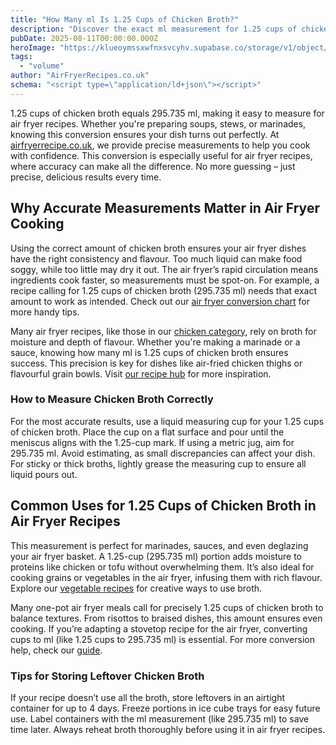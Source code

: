 ```yaml
---
title: "How Many ml Is 1.25 Cups of Chicken Broth?"
description: "Discover the exact ml measurement for 1.25 cups of chicken broth and simplify your cooking conversions with this easy guide."
pubDate: 2025-08-11T00:00:00.000Z
heroImage: "https://klueoymssxwfnxsvcyhv.supabase.co/storage/v1/object/public/md/how-many-ml-is-1-25-cups-of-chicken-broth-ebd0b988.webp"
tags:
  - "volume"
author: "AirFryerRecipes.co.uk"
schema: "<script type=\"application/ld+json\"></script>"
---
```


<p>1.25 cups of chicken broth equals 295.735 ml, making it easy to measure for air fryer recipes. Whether you're preparing soups, stews, or marinades, knowing this conversion ensures your dish turns out perfectly. At <a href=https://www.airfryerrecipe.co.uk>airfryerrecipe.co.uk</a>, we provide precise measurements to help you cook with confidence. This conversion is especially useful for air fryer recipes, where accuracy can make all the difference. No more guessing – just precise, delicious results every time.</p>  

<h2>Why Accurate Measurements Matter in Air Fryer Cooking</h2>  
<p>Using the correct amount of chicken broth ensures your air fryer dishes have the right consistency and flavour. Too much liquid can make food soggy, while too little may dry it out. The air fryer’s rapid circulation means ingredients cook faster, so measurements must be spot-on. For example, a recipe calling for 1.25 cups of chicken broth (295.735 ml) needs that exact amount to work as intended. Check out our <a href=https://www.airfryerrecipe.co.uk/air-fryer-conversion-chart>air fryer conversion chart</a> for more handy tips.</p>  

<p>Many air fryer recipes, like those in our <a href=https://www.airfryerrecipe.co.uk/recipe-category/chicken>chicken category</a>, rely on broth for moisture and depth of flavour. Whether you're making a marinade or a sauce, knowing how many ml is 1.25 cups of chicken broth ensures success. This precision is key for dishes like air-fried chicken thighs or flavourful grain bowls. Visit <a href=https://www.airfryerrecipe.co.uk/recipes>our recipe hub</a> for more inspiration.</p>  

<h3>How to Measure Chicken Broth Correctly</h3>  
<p>For the most accurate results, use a liquid measuring cup for your 1.25 cups of chicken broth. Place the cup on a flat surface and pour until the meniscus aligns with the 1.25-cup mark. If using a metric jug, aim for 295.735 ml. Avoid estimating, as small discrepancies can affect your dish. For sticky or thick broths, lightly grease the measuring cup to ensure all liquid pours out.</p>  

<h2>Common Uses for 1.25 Cups of Chicken Broth in Air Fryer Recipes</h2>  
<p>This measurement is perfect for marinades, sauces, and even deglazing your air fryer basket. A 1.25-cup (295.735 ml) portion adds moisture to proteins like chicken or tofu without overwhelming them. It’s also ideal for cooking grains or vegetables in the air fryer, infusing them with rich flavour. Explore our <a href=https://www.airfryerrecipe.co.uk/recipe-category/vegetables>vegetable recipes</a> for creative ways to use broth.</p>  

<p>Many one-pot air fryer meals call for precisely 1.25 cups of chicken broth to balance textures. From risottos to braised dishes, this amount ensures even cooking. If you’re adapting a stovetop recipe for the air fryer, converting cups to ml (like 1.25 cups to 295.735 ml) is essential. For more conversion help, check our <a href=https://www.airfryerrecipe.co.uk/air-fryer-conversion-chart>guide</a>.</p>  

<h3>Tips for Storing Leftover Chicken Broth</h3>  
<p>If your recipe doesn’t use all the broth, store leftovers in an airtight container for up to 4 days. Freeze portions in ice cube trays for easy future use. Label containers with the ml measurement (like 295.735 ml) to save time later. Always reheat broth thoroughly before using it in air fryer recipes.</p>